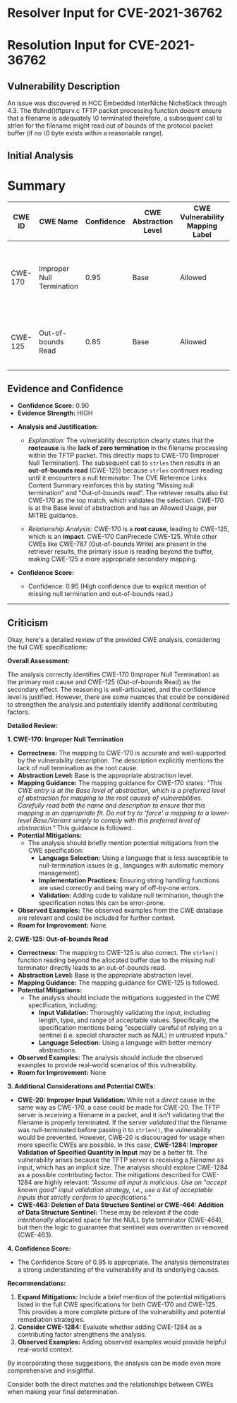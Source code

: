 # Resolver Input for CVE-2021-36762

# Resolution Input for CVE-2021-36762

## Vulnerability Description
An issue was discovered in HCC Embedded InterNiche NicheStack through 4.3. The tfshnd()tftpsrv.c TFTP packet processing function doesnt ensure that a filename is adequately \0 terminated therefore, a subsequent call to strlen for the filename might read out of bounds of the protocol packet buffer (if no \0 byte exists within a reasonable range).

## Initial Analysis
# Summary
| CWE ID | CWE Name | Confidence | CWE Abstraction Level | CWE Vulnerability Mapping Label | CWE-Vulnerability Mapping Notes |
|---|---|---|---|---|---|
| CWE-170 | Improper Null Termination | 0.95 | Base | Allowed | Primary CWE: The **lack of zero termination** leads directly to the vulnerability. |
| CWE-125 | Out-of-bounds Read | 0.85 | Base | Allowed | Secondary CWE: Resulting from the missing null termination. |

## Evidence and Confidence

*   **Confidence Score:** 0.90
*   **Evidence Strength:** HIGH

- **Analysis and Justification:**  
  - *Explanation:* The vulnerability description clearly states that the **rootcause** is the **lack of zero termination** in the filename processing within the TFTP packet. This directly maps to CWE-170 (Improper Null Termination). The subsequent call to `strlen` then results in an **out-of-bounds read** (CWE-125) because `strlen` continues reading until it encounters a null terminator. The CVE Reference Links Content Summary reinforces this by stating "Missing null termination" and "Out-of-bounds read". The retriever results also list CWE-170 as the top match, which validates the selection. CWE-170 is at the Base level of abstraction and has an Allowed Usage, per MITRE guidance.
  
  - *Relationship Analysis:* CWE-170 is a **root cause**, leading to CWE-125, which is an **impact**. CWE-170 CanPrecede CWE-125. While other CWEs like CWE-787 (Out-of-bounds Write) are present in the retriever results, the primary issue is reading beyond the buffer, making CWE-125 a more appropriate secondary mapping.

- **Confidence Score:**  
  - Confidence: 0.95 (High confidence due to explicit mention of missing null termination and out-of-bounds read.)

---

## Criticism
Okay, here's a detailed review of the provided CWE analysis, considering the full CWE specifications:

**Overall Assessment:**

The analysis correctly identifies CWE-170 (Improper Null Termination) as the primary root cause and CWE-125 (Out-of-bounds Read) as the secondary effect. The reasoning is well-articulated, and the confidence level is justified. However, there are some nuances that could be considered to strengthen the analysis and potentially identify additional contributing factors.

**Detailed Review:**

**1. CWE-170: Improper Null Termination**

*   **Correctness:** The mapping to CWE-170 is accurate and well-supported by the vulnerability description. The description explicitly mentions the lack of null termination as the root cause.
*   **Abstraction Level:**  Base is the appropriate abstraction level.
*   **Mapping Guidance:** The mapping guidance for CWE-170 states: *"This CWE entry is at the Base level of abstraction, which is a preferred level of abstraction for mapping to the root causes of vulnerabilities.  Carefully read both the name and description to ensure that this mapping is an appropriate fit. Do not try to 'force' a mapping to a lower-level Base/Variant simply to comply with this preferred level of abstraction."* This guidance is followed.
*   **Potential Mitigations:**
    *   The analysis should briefly mention potential mitigations from the CWE specification:
        *   **Language Selection:**  Using a language that is less susceptible to null-termination issues (e.g., languages with automatic memory management).
        *   **Implementation Practices:**  Ensuring string handling functions are used correctly and being wary of off-by-one errors.
        *   **Validation:**  Adding code to validate null termination, though the specification notes this can be error-prone.
*   **Observed Examples:** The observed examples from the CWE database are relevant and could be included for further context.
*   **Room for Improvement:** None.

**2. CWE-125: Out-of-bounds Read**

*   **Correctness:** The mapping to CWE-125 is also correct. The `strlen()` function reading beyond the allocated buffer due to the missing null terminator directly leads to an out-of-bounds read.
*   **Abstraction Level:** Base is the appropriate abstraction level.
*   **Mapping Guidance:**  The mapping guidance for CWE-125 is followed.
*   **Potential Mitigations:**
    *   The analysis should include the mitigations suggested in the CWE specification, including:
        *   **Input Validation:** Thoroughly validating the input, including length, type, and range of acceptable values.  Specifically, the specification mentions being "especially careful of relying on a sentinel (i.e. special character such as NUL) in untrusted inputs."
        *   **Language Selection:**  Using a language with better memory abstractions.
*   **Observed Examples:** The analysis should include the observed examples to provide real-world scenarios of this vulnerability.
*   **Room for Improvement:** None

**3. Additional Considerations and Potential CWEs:**

*   **CWE-20: Improper Input Validation:** While not a *direct* cause in the same way as CWE-170,  a case could be made for CWE-20. The TFTP server is *receiving* a filename in a packet, and it isn't validating that the filename is properly terminated.  If the server *validated* that the filename was null-terminated before passing it to `strlen()`, the vulnerability would be prevented.  However, CWE-20 is discouraged for usage when more specific CWEs are possible. In this case, **CWE-1284: Improper Validation of Specified Quantity in Input** may be a better fit. The vulnerability arises because the TFTP server is receiving a *filename* as input, which has an implicit size. The analysis should explore CWE-1284 as a possible contributing factor. The mitigations described for CWE-1284 are highly relevant: *"Assume all input is malicious. Use an "accept known good" input validation strategy, i.e., use a list of acceptable inputs that strictly conform to specifications."*
*   **CWE-463: Deletion of Data Structure Sentinel or CWE-464: Addition of Data Structure Sentinel:** These may be relevant if the code *intentionally* allocated space for the NULL byte terminator (CWE-464), but then the logic to guarantee that sentinel was overwritten or removed (CWE-463).

**4. Confidence Score:**

*   The Confidence Score of 0.95 is appropriate. The analysis demonstrates a strong understanding of the vulnerability and its underlying causes.

**Recommendations:**

1.  **Expand Mitigations:** Include a brief mention of the potential mitigations listed in the full CWE specifications for both CWE-170 and CWE-125. This provides a more complete picture of the vulnerability and potential remediation strategies.
2.  **Consider CWE-1284:** Evaluate whether adding CWE-1284 as a contributing factor strengthens the analysis.
3.  **Observed Examples:** Adding observed examples would provide helpful real-world context.

By incorporating these suggestions, the analysis can be made even more comprehensive and insightful.

Consider both the direct matches and the relationships between CWEs
when making your final determination.
        